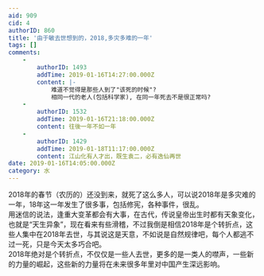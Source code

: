 ```yaml
---
aid: 909
cid: 4
authorID: 860
title: '由于敏去世想到的，2018,多灾多难的一年'
tags: []
comments:
    -
        authorID: 1493
        addTime: 2019-01-16T14:27:00.000Z
        content: |-
            难道不觉得是那些人到了"该死的时候"?  
            相同一代的老人(包括科学家), 在同一年死去不是很正常吗?
    -
        authorID: 1532
        addTime: 2019-01-16T21:18:00.000Z
        content: 往後一年不如一年
    -
        authorID: 1429
        addTime: 2019-01-18T11:17:00.000Z
        content: 江山化有人才出，既生袁二，必有逸仙再世
date: 2019-01-16T14:05:00.000Z
category: 水
---
```


2018年的春节（农历的）还没到来，就死了这么多人，可以说2018年是多灾难的一年，18年这一年发生了很多事，包括修宪，各种事件，很乱。  
用迷信的说法，逢重大变革都会有大事，在古代，传说皇帝出生时都有天象变化，也就是“天生异象”，现在看来有些滑稽，不过我倒是相信2018年是个转折点，这些人集中在2018年去世，与其说这是天意，不如说是自然规律吧，每个人都逃不过一死，只是今天太多巧合吧。  
2018年绝对是个转折点，不仅仅是一些人去世，更多的是一类人的噤声，一些新的力量的崛起，这些新的力量将在未来很多年里对中国产生深远影响。
